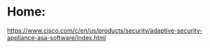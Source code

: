 # Home:
https://www.cisco.com/c/en/us/products/security/adaptive-security-appliance-asa-software/index.html

